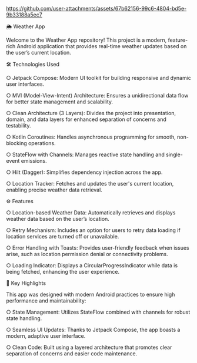 
https://github.com/user-attachments/assets/67b62156-99c6-4804-bd5e-9b33188a5ec7


🌦 Weather App

Welcome to the Weather App repository! This project is a modern, feature-rich Android application that provides real-time weather updates based on the user’s current location.

🛠 Technologies Used


  ○ Jetpack Compose: Modern UI toolkit for building responsive and dynamic user interfaces.
  
  ○ MVI (Model-View-Intent) Architecture: Ensures a unidirectional data flow for better state management and scalability.
  
  ○ Clean Architecture (3 Layers): Divides the project into presentation, domain, and data layers for enhanced separation of concerns and testability.
  
  ○ Kotlin Coroutines: Handles asynchronous programming for smooth, non-blocking operations.
  
  ○ StateFlow with Channels: Manages reactive state handling and single-event emissions.
  
  ○ Hilt (Dagger): Simplifies dependency injection across the app.
  
  ○ Location Tracker: Fetches and updates the user's current location, enabling precise weather data retrieval.

⚙️ Features

  ○ Location-based Weather Data: Automatically retrieves and displays weather data based on the user’s location.
  
  ○ Retry Mechanism: Includes an option for users to retry data loading if location services are turned off or unavailable.
  
  ○ Error Handling with Toasts: Provides user-friendly feedback when issues arise, such as location permission denial or connectivity problems.
  
  ○ Loading Indicator: Displays a CircularProgressIndicator while data is being fetched, enhancing the user experience.

🌟 Key Highlights

This app was designed with modern Android practices to ensure high performance and maintainability:

  ○ State Management: Utilizes StateFlow combined with channels for robust state handling.
  
  ○ Seamless UI Updates: Thanks to Jetpack Compose, the app boasts a modern, adaptive user interface.
  
  ○ Clean Code: Built using a layered architecture that promotes clear separation of concerns and easier code maintenance.
